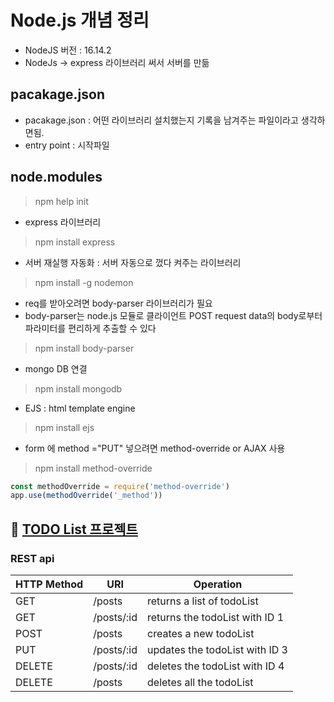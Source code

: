 # Node.js 개념 정리 
- NodeJS 버전 : 16.14.2
- NodeJs -> express 라이브러리 써서 서버를 만듦

## pacakage.json
- pacakage.json : 어떤 라이브러리 설치했는지 기록을 남겨주는 파일이라고 생각하면됨.
- entry point : 시작파일 

## node.modules
> npm help init <br>
- express 라이브러리 
> npm install express

- 서버 재실행 자동화 : 서버 자동으로 껐다 켜주는 라이브러리 
> npm install -g nodemon

- req를 받아오려면 body-parser 라이브러리가 필요
- body-parser는 node.js 모듈로 클라이언트 POST request data의 body로부터 파라미터를 편리하게 추출할 수 있다
> npm install body-parser

- mongo DB 연결 
> npm install mongodb

- EJS : html template engine
> npm install ejs

-  form 에 method ="PUT" 넣으려면 method-override or AJAX 사용 
> npm install method-override
```javascript
const methodOverride = require('method-override')
app.use(methodOverride('_method'))
```

## 📑 <a href="https://github.com/jaero0725/NodeJsStudy/tree/main/TODOAPP">TODO List 프로젝트 </a> 
### REST api
| HTTP Method | URI | Operation |
| --- | --- | --- |
| GET | /posts | returns a list of todoList |
| GET | /posts/:id | returns the todoList with ID 1 |
| POST | /posts | creates a new todoList |
| PUT | /posts/:id | updates the todoList with ID 3 |
| DELETE | /posts/:id | deletes the todoList with ID 4 |
| DELETE | /posts | deletes all the todoList |

